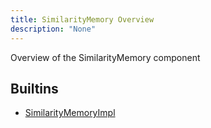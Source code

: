 ```yaml
---
title: SimilarityMemory Overview
description: "None"
---
```

Overview of the SimilarityMemory component
## Builtins
* [SimilarityMemoryImpl](/docs/components/similaritymemory/similaritymemoryimpl/)